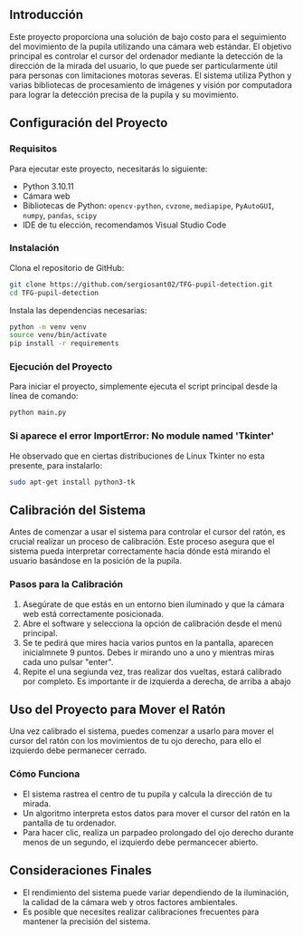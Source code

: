 ## Introducción

Este proyecto proporciona una solución de bajo costo para el seguimiento del movimiento de la pupila utilizando una cámara web estándar. El objetivo principal es controlar el cursor del ordenador mediante la detección de la dirección de la mirada del usuario, lo que puede ser particularmente útil para personas con limitaciones motoras severas. El sistema utiliza Python y varias bibliotecas de procesamiento de imágenes y visión por computadora para lograr la detección precisa de la pupila y su movimiento.

## Configuración del Proyecto

### Requisitos

Para ejecutar este proyecto, necesitarás lo siguiente:

- Python 3.10.11
- Cámara web
- Bibliotecas de Python: `opencv-python`, `cvzone`, `mediapipe`, `PyAutoGUI`, `numpy`, `pandas`, `scipy`
- IDE de tu elección, recomendamos Visual Studio Code

### Instalación

Clona el repositorio de GitHub:

```bash
git clone https://github.com/sergiosant02/TFG-pupil-detection.git
cd TFG-pupil-detection
```

Instala las dependencias necesarias:

```bash
python -m venv venv
source venv/bin/activate
pip install -r requirements
```

### Ejecución del Proyecto

Para iniciar el proyecto, simplemente ejecuta el script principal desde la línea de comando:

```bash
python main.py
```

### Si aparece el error ImportError: No module named 'Tkinter'

He observado que en ciertas distribuciones de Linux Tkinter no esta presente, para instalarlo:

```bash
sudo apt-get install python3-tk
```

## Calibración del Sistema

Antes de comenzar a usar el sistema para controlar el cursor del ratón, es crucial realizar un proceso de calibración. Este proceso asegura que el sistema pueda interpretar correctamente hacia dónde está mirando el usuario basándose en la posición de la pupila.

### Pasos para la Calibración

1. Asegúrate de que estás en un entorno bien iluminado y que la cámara web está correctamente posicionada.
2. Abre el software y selecciona la opción de calibración desde el menú principal.
3. Se te pedirá que mires hacia varios puntos en la pantalla, aparecen inicialmnete 9 puntos. Debes ir mirando uno a uno y mientras miras cada uno pulsar "enter".
4. Repite el una segiunda vez, tras realizar dos vueltas, estará calibrado por completo. Es importante ir de izquierda a derecha, de arriba a abajo

## Uso del Proyecto para Mover el Ratón

Una vez calibrado el sistema, puedes comenzar a usarlo para mover el cursor del ratón con los movimientos de tu ojo derecho, para ello el izquierdo debe permanecer cerrado.

### Cómo Funciona

- El sistema rastrea el centro de tu pupila y calcula la dirección de tu mirada.
- Un algoritmo interpreta estos datos para mover el cursor del ratón en la pantalla de tu ordenador.
- Para hacer clic, realiza un parpadeo prolongado del ojo derecho durante menos de un segundo, el izquierdo debe permancecer abierto.

## Consideraciones Finales

- El rendimiento del sistema puede variar dependiendo de la iluminación, la calidad de la cámara web y otros factores ambientales.
- Es posible que necesites realizar calibraciones frecuentes para mantener la precisión del sistema.
